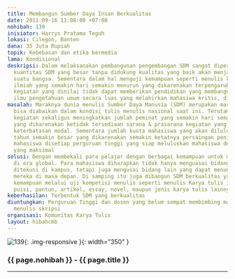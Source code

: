 ```yaml
---
title: Membangun Sumber Daya Insan Berkualitas
date: 2011-09-16 11:08:00 +07:00
nohibah: 139
inisiator: Harrys Pratama Teguh
lokasi: Cilegon, Banten
dana: 35 Juta Rupiah
topik: Kebebasan dan etika bermedia
lama: Kondisional
deskripsi: Dalam melaksanakan pembangunan pengembangan SDM sangat diperlukan, sebab
  kuantitas SDM yang besar tanpa didukung kualitas yang baik akan menjadi beban pembangunan
  suatu bangsa. Sementara dalam hal menguji kemampuan seperti menulis karya tulis
  ilmiah yang semakin hari semakin menurun yang dikarenakan terpengaruh dengan berbagai
  kegiatan yang dinilai tidak dapat memberikan pendidikan yang membangun kualitas
  ilmu pengetahuan umum secara luas yang melahirkan mahasiwa kritis, dinamis, & berwibawa
masalah: Maraknya dunia menulis Sumber Daya Manusia (SDM) merupakan masalah yang tidak
  bisa diabaikan dalam kondisi tulis menulis nasional saat ini. Terutama untuk mendukung
  kegiatan sekaligus meningkatkan jumlah peminat yang semakin hari semakin menurun
  yang dikarenakan ketidak tersediaan sarana & prasarana kegiatan yang dikarenakan
  keterbatasan modal. Sementara jumlah kuota mahasiswa yang akan diluluskan setiap
  tahun semakin besar yang dikarenakan semakin ketatnya persaingan peningkatan jumlah
  mahasiswa disetiap perguruan tinggi yang siap meluluskan mahasiswa dengan hasil
  yang maksimal
solusi: Dengan membekali para pelajar dengan berbagai kemampuan untuk mampu bersaing
  di era global. Para mahasiswa diharapkan tidak hanya menguasai bidang ilmu yang
  ditekuni di kampus, tetapi juga mengusai bidang lain yang dapat menunjang keberhasilan
  mereka di masa depan. Di samping itu juga dibangun SDM berkualitas yang disertai
  kemampuan melalui uji kompetisi menulis seperti menulis Karya tulis ilmiah, cerpen,
  puisi, pantun, artikel, essay, novel, maupun jenis karya tulis lainnya
keberhasilan: Terbentuk SDM yang berkualitas
diuntungkan: Perguruan Tinggi dan dosen yang belum sempat membimbing mahasiswa dalam
  menulis skripsi
organisasi: Komunitas Karya Tulis
layout: hibahcmb
---
```


![139](/static/img/hibahcmb/139.png){: .img-responsive }{: width="350" }

### {{ page.nohibah }} - {{ page.title }}

---
